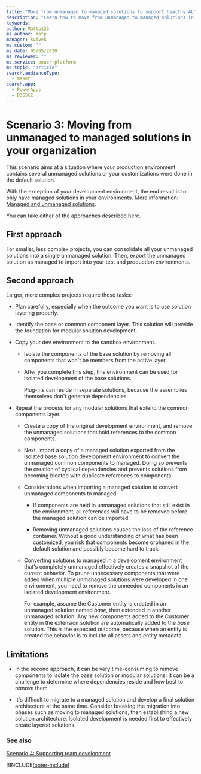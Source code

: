 ```yaml
---
title: "Move from unmanaged to managed solutions to support healthy ALM with Power Apps"
description: "Learn how to move from unmanaged to managed solutions in your organization to support healthy application lifecycle management (ALM) with Power Apps."
keywords: 
author: Mattp123
ms.author: matp
manager: kvivek
ms.custom: ""
ms.date: 05/05/2020
ms.reviewer: ""
ms.service: power-platform
ms.topic: "article"
search.audienceType: 
  - maker
search.app: 
  - PowerApps
  - D365CE
---
```

# Scenario 3: Moving from unmanaged to managed solutions in your organization
This scenario aims at a situation where your production environment
contains several unmanaged solutions or your customizations were done in the default solution.

With the exception of your development environment, the end result is to only have managed solutions in your environments. More information: [Managed and unmanaged solutions](solution-concepts-alm.md#managed-and-unmanaged-solutions).

You can take either of the approaches described here.

## First approach

For smaller, less complex projects, you can consolidate all your unmanaged solutions into a single unmanaged solution. Then, export the unmanaged solution as managed to import into your test and production environments. 

<!-- Need more steps -->

## Second approach
Larger, more complex projects require these tasks:<!--This would be better as a numbered list, so the substeps and commentary can be clearly distinguished. -->
-   Plan carefully, especially when the outcome you want is to use solution layering properly.

-   Identify the base or common component layer. This solution will provide the
    foundation for modular solution development.
-   Copy your dev environment to the sandbox environment.
    -   Isolate the components of the base solution by removing all components
        that won't be members from the active layer<!--Edit okay? -->.

    -   After you complete this step, this environment can be used for isolated development of
        the base solutions.

        Plug-ins can reside in separate solutions, because the assemblies
            themselves don't generate dependencies.<!--Do you want this to be indented extra? You wouldn't want it to be a single, stray bullet. -->

-   Repeat the process<!--Should this say "the following process"? If this were a numbered list, you could identify which steps you mean.--> for any modular solutions that extend the common
    components layer.

    -   Create a copy of the original development environment, and remove the
        unmanaged solutions that hold references to the common components.

    -   Next, import a copy of a managed solution exported from the isolated
        base solution development environment to convert the unmanaged common
        components to managed. Doing so prevents the creation of cyclical dependencies and prevents solutions from becoming bloated with duplicate references to components.

    -   Considerations when importing a managed solution to convert unmanaged
        components to managed: 

        -   If components are held in unmanaged solutions that still exist in the
            environment, all references will have to be removed before<!--Edit okay?--> the managed
            solution can be imported.

        -   Removing unmanaged solutions causes the loss of the reference
            container. Without a good understanding of what has been
            customized, you risk that components become orphaned in the default solution and possibly become hard to track.

    -   Converting solutions to managed in a development environment that's
        completely unmanaged effectively creates a snapshot of the current
        behavior. To prune unnecessary components that were added when multiple
        unmanaged solutions were developed in one environment<!--Edit okay? The agent of action got fuzzy here.-->, you need to remove the
        unneeded components in an isolated development environment.

        For example, assume the Customer entity is created in an unmanaged
            solution named *base*, then extended in another unmanaged solution.
            Any new components added to the Customer entity in the extension
            solution are automatically added to the *base* solution. This is the expected outcome, because when an entity is created the behavior is to include all assets and entity metadata.

## Limitations 
-   In the second approach, it can be very time-consuming to remove components
    to isolate the base solution or modular solutions. It can be a challenge to determine where dependencies reside and how best to remove them.<!--Suggested.-->

-   It's difficult to migrate to a managed solution and
    develop a final solution architecture at the same time. Consider breaking the migration into phases such as moving to managed solutions, then establishing a new solution architecture. Isolated development is needed first to effectively create layered solutions.

###  See also
[Scenario 4: Supporting team development](team-development-alm.md)


[!INCLUDE[footer-include](../includes/footer-banner.md)]